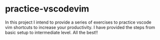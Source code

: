 # practice-vscodevim

In this project I intend to provide a series of exercises to practice vscode vim shortcuts to increase your productivity.
I have provided the steps from basic setup to intermediate level. All the best!!
